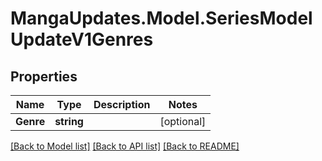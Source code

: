 # MangaUpdates.Model.SeriesModelUpdateV1Genres

## Properties

Name | Type | Description | Notes
------------ | ------------- | ------------- | -------------
**Genre** | **string** |  | [optional] 

[[Back to Model list]](../README.md#documentation-for-models) [[Back to API list]](../README.md#documentation-for-api-endpoints) [[Back to README]](../README.md)

